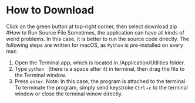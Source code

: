 # How to Download 
Click on the green button at top-right corner, then select download zip
#How to Run Source File
Sometimes, the application can have all kinds of weird problems. In this case, it is better to run the source code directly. The following steps are written for macOS, as `Python` is pre-installed on every mac.
1. Open the Terminal.app, which is located in /Application/Utilities folder.
2. Type `python ` (there is a space after it) in terminal, then drag the file to the Terminal window.
3. Press `enter`.
Note: In this case, the program is attached to the terminal. To terminate the program, simply send keystroke `Ctrl`+`c` to the terminal window or close the terminal winow directly. 